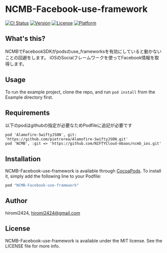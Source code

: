 # NCMB-Facebook-use-framework

[![CI Status](http://img.shields.io/travis/hiromi2424/NCMB-Facebook-use-framework.svg?style=flat)](https://travis-ci.org/hiromi2424/NCMB-Facebook-use-framework)
[![Version](https://img.shields.io/cocoapods/v/NCMB-Facebook-use-framework.svg?style=flat)](http://cocoapods.org/pods/NCMB-Facebook-use-framework)
[![License](https://img.shields.io/cocoapods/l/NCMB-Facebook-use-framework.svg?style=flat)](http://cocoapods.org/pods/NCMB-Facebook-use-framework)
[![Platform](https://img.shields.io/cocoapods/p/NCMB-Facebook-use-framework.svg?style=flat)](http://cocoapods.org/pods/NCMB-Facebook-use-framework)

## What's this?

NCMBでFacebookSDKがpodsのuse_frameworksを有効にしていると動かないことの回避をします。
iOSのSocialフレームワークを使ってFacebook情報を取得します。

## Usage

To run the example project, clone the repo, and run `pod install` from the Example directory first.

## Requirements

以下のpodはgithubの指定が必要なためPodfileに追記が必要です

    pod 'Alamofire-SwiftyJSON', git: 'https://github.com/pietrorea/Alamofire-SwiftyJSON.git'
    pod 'NCMB', :git => 'https://github.com/NIFTYCloud-mbaas/ncmb_ios.git'

## Installation

NCMB-Facebook-use-framework is available through [CocoaPods](http://cocoapods.org). To install
it, simply add the following line to your Podfile:

```ruby
pod "NCMB-Facebook-use-framework"
```

## Author

hiromi2424, hiromi2424@gmail.com

## License

NCMB-Facebook-use-framework is available under the MIT license. See the LICENSE file for more info.

